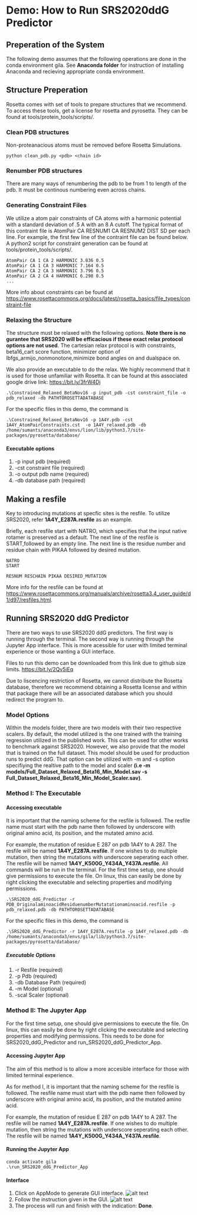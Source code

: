 # Demo: How to Run SRS2020ddG Predictor

## Preperation of the System
The following demo assumes that the following operations are done in the conda environment gila.
See __Anaconda folder__ for instruction of installing Anaconda and recieving appropriate conda environment.

## Structure Preperation
Rosetta comes with set of tools to prepare structures that we recommend. To access these tools, get a license for rosetta and pyrosetta. They can be found at tools/protein_tools/scripts/. 
### Clean PDB structures
Non-proteanacious atoms must be removed before Rosetta Simulations. 
```
python clean_pdb.py <pdb> <chain id>
```
### Renumber PDB structures
There are many ways of renumbering the pdb to be from 1 to length of the pdb. It must be continous numbering even across chains.
### Generating Constraint Files
We utilize a atom pair constraints of CA atoms with a harmonic potential with a standard deviation of .5 A with an 8 A cutoff. 
The typical format of this contraint file is AtomPair CA RESNUM1 CA RESNUM2 DIST SD per each line. For example, the first few line of the contraint file can be found below. A python2 script for constraint generation can be found at  tools/protein_tools/scripts/.

```
AtomPair CA 1 CA 2 HARMONIC 3.836 0.5
AtomPair CA 1 CA 3 HARMONIC 7.164 0.5
AtomPair CA 2 CA 3 HARMONIC 3.796 0.5
AtomPair CA 2 CA 4 HARMONIC 6.298 0.5
...
```
More info about constraints can be found at <https://www.rosettacommons.org/docs/latest/rosetta_basics/file_types/constraint-file>
### Relaxing the Structure
The structure must be relaxed with the following options. __Note there is no gurantee that SRS2020 will be efficacious if these exact relax protocol options are not used__. The cartesian relax protocol is with constraints, beta16_cart score function, minimizer option of lbfgs_armijo_nonmonotone,minimize bond angles on and dualspace on. 

We also provide an executable to do the relax. We highly recommend that it is used for those unfamiliar with Rosetta. It can be found at this associated google drive link: 
https://bit.ly/3frW4Dj
```
.\Constrained_Relaxed_BetaNov16 -p input_pdb -cst constraint_file -o pdb_relaxed -db PATHTOROSETTADATABASE
```
For the specific files in this demo, the command is
```
.\Constrained_Relaxed_BetaNov16 -p 1A4Y.pdb -cst 1A4Y_AtomPairConstraints.cst  -o 1A4Y_relaxed.pdb -db /home/sumants/anaconda3/envs/lion/lib/python3.7/site-packages/pyrosetta/database/
```

#### Executable options
1. -p   input pdb       (required)
2. -cst constraint file (required)
2. -o   output pdb name (required)
3. -db  database path   (required)

## Making a resfile
Key to introducing mutations at specfic sites is the resfile. 
To utilize SRS2020, refer __1A4Y_E287A.resfile__ as an example. 

Briefly, each resfile start with NATRO, which specifies that the input native rotamer is preserved as a default. The next line of the resfile is START,followed by an empty line. The next line is the residue number and residue chain with PIKAA followed by desired mutation.
```
NATRO
START

RESNUM RESCHAIN PIKAA DESIRED_MUTATION
```

More info for the resfile can be found at https://www.rosettacommons.org/manuals/archive/rosetta3.4_user_guide/d1/d97/resfiles.html.



## Running SRS2020 ddG Predictor
There are two ways to use SRS2020 ddG predictors. The first way is running through the terminal. The second way is running through the Jupyter App interface. This is more acessible for user with limited terminal experience or those wanting a GUI interface.

Files to run this demo can be downloaded from this link due to github size limits.
https://bit.ly/2Qv5iEq

Due to liscencing restriction of Rosetta, we cannot distribute the Rosetta database, therefore we recommend obtaining a Rosetta license and within that package there will be an associated database which you should redirect the program to.

### Model Options
Within the models folder, there are two models with their two respective scalers. By default, the model utilized is the one trained with the training regression utilized in the published work. This can be used for other works to benchmark against SRS2020. However, we also provide that the model that is trained on the full dataset. This model should be used for production runs to predict ddG. That option can be utilized with -m and -s option specifiying the realtive path to the model and scaler __(i.e -m models/Full_Dataset_Relaxed_Beta16_Min_Model.sav -s   Full_Dataset_Relaxed_Beta16_Min_Model_Scaler.sav)__.

### Method I: The Executable
#### Accessing executable
It is important that the naming scheme for the resfile is followed. The resfile name must start with the pdb name then followed by underscore with original amino acid, its position, and the mutated amino acid. 

For example, the mutation of residue E 287 on pdb 1A4Y to A 287. The resfile will be named __1A4Y_E287A.resfile__. If one wishes to do multiple mutation, then string the mutations with underscore seperating each other. The resfile will be named __1A4Y_K500G_Y434A_Y437A.resfile__. 
All commands will be run in the terminal.
For the first time setup, one should give permissions to execute the file. On linux, this can easily be done by right clicking the executable and selecting properties and modifying permissions.
```
.\SRS2020_ddG_Predictor -r PDB_OriginalaminoacidResiduenumberMutatationaminoacid.resfile -p pdb_relaxed.pdb -db PATHTOROSETTADATABASE
```
For the specific files in this demo, the command is
```
.\SRS2020_ddG_Predictor -r 1A4Y_E287A.resfile -p 1A4Y_relaxed.pdb -db /home/sumants/anaconda3/envs/gila/lib/python3.7/site-packages/pyrosetta/database/ 
```
##### Executable Options
1. -r     Resfile       (required)
2. -p     Pdb           (required)
3. -db    Database Path (required)
4. -m     Model         (optional)
5. -scal  Scaler        (optional)

### Method II: The Jupyter App
For the first time setup, one should give permissions to execute the file. On linux, this can easily be done by right clicking the executable and selecting properties and modifying permissions. This needs to be done for SRS2020_ddG_Predictor and run_SRS2020_ddG_Predictor_App.

#### Accessing Jupyter App
The aim of this method is to allow a more accesible interface for those with limited terminal experience.

As for method I, it is important that the naming scheme for the resfile is followed. The resfile name must start with the pdb name then followed by underscore with original amino acid, its position, and the mutated amino acid. 

For example, the mutation of residue E 287 on pdb 1A4Y to A 287. The resfile will be named __1A4Y_E287A.resfile__. If one wishes to do multiple mutation, then string the mutations with underscore seperating each other. The resfile will be named __1A4Y_K500G_Y434A_Y437A.resfile__.

#### Running the Jupyter App
```
conda activate gila
.\run_SRS2020_ddG_Predictor_App
```
#### Interface
1. Click on AppMode to generate GUI interface.
![alt text](images/StartUpArrow.png "Startup")
2. Follow the instruction given in the GUI. 
![alt text](images/app_gui_int.png "GUI Interface")
3. The process will run and finish with the indication: __Done__.
